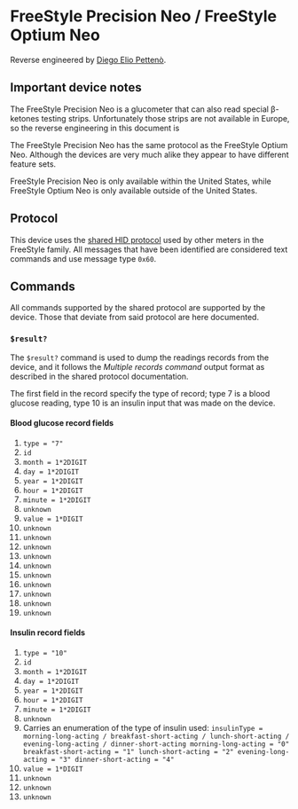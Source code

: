 # FreeStyle Precision Neo / FreeStyle Optium Neo

Reverse engineered by [Diego Elio Pettenò](mailto:flameeyes@flameeyes.eu).

## Important device notes

The FreeStyle Precision Neo is a glucometer that can also read special β-ketones
testing strips. Unfortunately those strips are not available in Europe, so the
reverse engineering in this document is

The FreeStyle Precision Neo has the same protocol as the FreeStyle Optium
Neo. Although the devices are very much alike they appear to have different
feature sets.

FreeStyle Precision Neo is only available within the United States, while
FreeStyle Optium Neo is only available outside of the United States.

## Protocol

This device uses the [shared HID protocol](shared-hid-protocol) used by other
meters in the FreeStyle family. All messages that have been identified are
considered text commands and use message type `0x60`.

## Commands

All commands supported by the shared protocol are supported by the device. Those
that deviate from said protocol are here documented.

### `$result?`

The `$result?` command is used to dump the readings records from the device, and
it follows the *Multiple records command* output format as described in the
shared protocol documentation.

The first field in the record specify the type of record; type 7 is a blood
glucose reading, type 10 is an insulin input that was made on the device.

#### Blood glucose record fields

  1. `type = "7"`
  2. `id`
  3. `month = 1*2DIGIT`
  4. `day = 1*2DIGIT`
  5. `year = 1*2DIGIT`
  6. `hour = 1*2DIGIT`
  7. `minute = 1*2DIGIT`
  8. `unknown`
  9. `value = 1*DIGIT`
  10. `unknown`
  11. `unknown`
  12. `unknown`
  13. `unknown`
  14. `unknown`
  15. `unknown`
  16. `unknown`
  17. `unknown`
  18. `unknown`
  19. `unknown`

#### Insulin record fields

  1. `type = "10"`
  2. `id`
  3. `month = 1*2DIGIT`
  4. `day = 1*2DIGIT`
  5. `year = 1*2DIGIT`
  6. `hour = 1*2DIGIT`
  7. `minute = 1*2DIGIT`
  8. `unknown`
  9.  Carries an enumeration of the type of insulin used:
     ```
     insulinType = morning-long-acting / breakfast-short-acting /
                   lunch-short-acting / evening-long-acting /
                   dinner-short-acting
     morning-long-acting = "0"
     breakfast-short-acting = "1"
     lunch-short-acting = "2"
     evening-long-acting = "3"
     dinner-short-acting = "4"
     ```
  10. `value = 1*DIGIT`
  11. `unknown`
  12. `unknown`
  13. `unknown`
